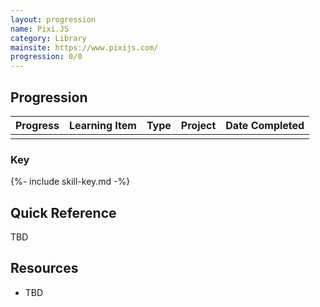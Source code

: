 ```yaml
---
layout: progression
name: Pixi.JS
category: Library
mainsite: https://www.pixijs.com/
progression: 0/0
---
```


## Progression

| Progress | Learning Item | Type | Project | Date Completed |
| :------: | ------------- | ---- | ------- | -------------- |
|  |  |  |  |  |


### Key

{%- include skill-key.md -%}


## Quick Reference

TBD

## Resources

- TBD
